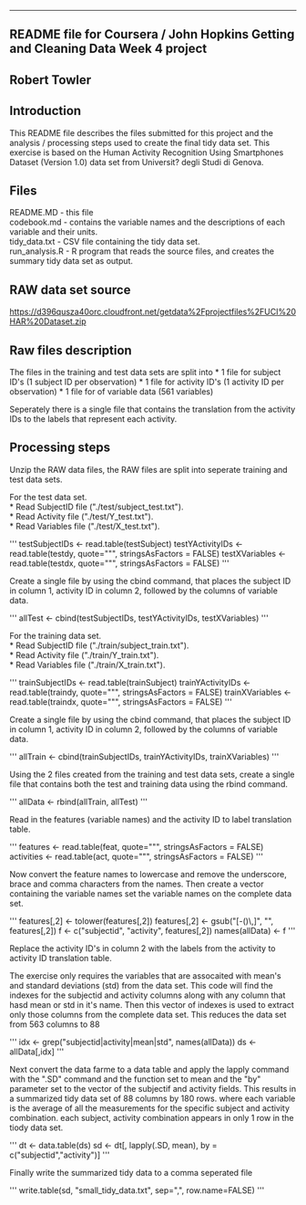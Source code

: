 -----------------------------------------------------------------
README file for Coursera / John Hopkins Getting and Cleaning Data Week 4 project
-----------------------------------------------------------------
Robert Towler 
-----------------------------------------------------------------

## Introduction
This README file describes the files submitted for this project   and the analysis / processing steps used to create the final tidy   data set. This exercise is based on the Human Activity   Recognition Using Smartphones Dataset (Version 1.0) data set   from Universit? degli Studi di Genova.

## Files
README.MD		- this file  
codebook.md	- contains the variable names and the  					  descriptions of each variable and their units.  
tidy_data.txt	- CSV file containing the tidy data set.  
run_analysis.R	- R program that reads the source files, and  				  creates the summary tidy data set as output.  

## RAW data set source

https://d396qusza40orc.cloudfront.net/getdata%2Fprojectfiles%2FUCI%20HAR%20Dataset.zip

## Raw files description
The files in the training and test data sets are split into
	* 1 file for subject ID's (1 subject ID per observation)
	* 1 file for activity ID's (1 activity ID per observation)
	* 1 file for of variable data (561 variables)

Seperately there is a single file that contains the translation from the activity IDs to the labels that represent each activity.

## Processing steps

Unzip the RAW data files, the RAW files are split into seperate training and test data sets.

For the test data set.  
	* Read SubjectID file ("./test/subject_test.txt").  
	* Read Activity file ("./test/Y_test.txt").  
	* Read Variables file ("./test/X_test.txt").  

'''
testSubjectIDs   <- read.table(testSubject)
testYActivityIDs <- read.table(testdy, quote="\"", stringsAsFactors = FALSE)
testXVariables   <- read.table(testdx, quote="\"", stringsAsFactors = FALSE)
'''

Create a single file by using the cbind command, that places the subject ID in column 1, activity ID in column 2, followed by the columns of variable data.

'''
allTest <- cbind(testSubjectIDs, testYActivityIDs, testXVariables)
'''

For the training data set.  
	* Read SubjectID file ("./train/subject_train.txt").  
	* Read Activity file ("./train/Y_train.txt").  
	* Read Variables file ("./train/X_train.txt").  

'''
trainSubjectIDs   <- read.table(trainSubject)
trainYActivityIDs <- read.table(traindy, quote="\"", stringsAsFactors = FALSE)
trainXVariables   <- read.table(traindx, quote="\"", stringsAsFactors = FALSE)
'''

Create a single file by using the cbind command, that places the subject ID in column 1, activity ID in column 2, followed by the columns of variable data.

'''
allTrain <- cbind(trainSubjectIDs, trainYActivityIDs, trainXVariables)
'''

Using the 2 files created from the training and test data sets, create a single file that contains both the test and training data using the rbind command.

'''
allData  <- rbind(allTrain, allTest)
'''

Read in the features (variable names) and the activity ID to label  translation table.

'''
features   <- read.table(feat, quote="\"", stringsAsFactors = FALSE)
activities <- read.table(act, quote="\"", stringsAsFactors = FALSE)
'''

Now convert the feature names to lowercase and remove the underscore, brace and comma characters from the names. Then create a vector containing the variable names set the variable names on the complete data set.

'''
features[,2] <- tolower(features[,2])
features[,2] <- gsub("[-()\\,]", "", features[,2])
f <- c("subjectid", "activity", features[,2])
names(allData) <- f
'''

Replace the activity ID's in column 2 with the labels from the activity to activity ID translation table.

The exercise only requires the variables that are assocaited with mean's and standard deviations (std) from the data set. This code will find the indexes for the subjectid and activity columns along with any column that hasd mean or std in it's name. Then this vector of indexes is used to extract only those columns from the complete data set. This reduces the data set from 563 columns to 88

'''
idx <- grep("subjectid|activity|mean|std", names(allData))
ds <- allData[,idx]
'''

Next convert the data farme to a data table and apply the lapply command with the ".SD" command and the function set to mean and the "by" parameter set to the vector of the subjectif and activity fields. This results in a summarized tidy data set of 88 columns by 180 rows. where each variable is the average of all the measurements for the specific subject and activity combination. each subject, activity combination appears in only 1 row in the tiody data set.

'''
dt <- data.table(ds)
sd <- dt[, lapply(.SD, mean), by = c("subjectid","activity")]
'''

Finally write the summarized tidy data to a comma seperated file

'''
write.table(sd, "small_tidy_data.txt", sep=",", row.name=FALSE)
'''